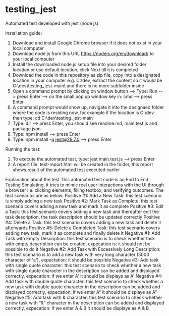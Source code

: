 # testing_jest
Automated test developed with jest (node js)

Installation guide:
1. Download and install Google Chrome browser if it does not exist in your local computer
2. Download node.js from this URL https://nodejs.org/en/download/ to your local computer
3. Install the downloaded node.js setup file into your desired folder location or use default location, click Next till it is completed
4. Download the code in this repository as zip file, copy into a designated location in your computer e.g. C:\dev, extract the content so it would be C:\dev\testing_jest-main\ and there is no more subfolder inside
5. Open a command prompt by clicking on window button --> Type: Run --> press Enter --> on the small pop up window key in: cmd --> press Enter
6. A command prompt would show up, navigate it into the designaed folder where the code is residing now, for example if the location is C:\dev then type: cd C:\dev\testing_jest-main
7. Type: dir --> press Enter, you should see readme.md, main.test.js and package.json
8. Type: npm install --> press Enter
9. Type: npm install -g jest@29.7.0 --> press Enter

Running the test:
1. To execute the automated test, type: jest main.test.js --> press Enter
2. A report file: test-report.html wil be created in the folder, this report shows result of the automated test executed earlier

Explanation about the test
This automated test code is an End to End Testing Simulating, it tries to mimic real user interactions with the UI through a browser i.e. clicking elements, filling textbox, and verifying outcomes.
The test scenarios are as below:
Positive #1: Add a New Task: this test scenario is simply adding a new task
Positive #2: Mark Task as Complete: this test scenario covers adding a new task and mark it as complete
Positive #3: Edit a Task: this test scenario covers adding a new task and thereafter edit the task description, the task description should be updated correctly
Positive #4: Delete a Task: this test scenario covers adding a new task and delete it afterwards
Positive #5: Delete a Completed Task: this test scenario covers adding new task, mark it as complete and finally delete it
Negative #1: Add Task with Empty Description: this test scenario is to check whether task with empty description can be created, expecation is: it should not be possible to do it
Negative #2: Add Task with Excessively Long Description: this test scenario is to add a new task with very long character (5000 character of 'a'), expectation: it should be possible
Negative #3: Add task with single quote character: this test scenario to check whether a new task with single quote character in the description can be added and displayed correctly, expecation: if we enter A' it should be displaye as A'
Negative #4: Add task with double quote character: this test scenario to check whether a new task with double quote character in the description can be added and displayed correctly, expecation: if we enter A" it should be displaye as A"
Negative #5: Add task with & character: this test scenario to check whether a new task with "&" character in the description can be added and displayed correctly, expecation: if we enter A & B it should be displaye as A & B

